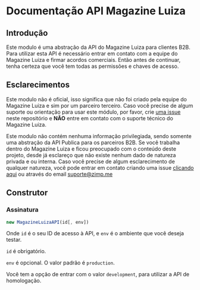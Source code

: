 # Documentação API Magazine Luiza

## Introdução

Este modulo é uma abstração da API do Magazine Luiza para clientes B2B. Para utilizar esta API é necessário entrar em contato com a equipe do Magazine Luiza e firmar acordos comerciais. Então antes de continuar, tenha certeza que você tem todas as permissões e chaves de acesso.

## Esclarecimentos

Este modulo não é oficial, isso significa que não foi criado pela equipe do Magazine Luiza e sim por um parceiro terceiro. Caso você precise de algum suporte ou orientação para usar este módulo, por favor, crie [uma issue](issues/new) neste repositório e **NÃO** entre em contato com o suporte técnico do Magazine Luiza.

Este modulo não contém nenhuma informação privilegiada, sendo somente uma abstração da API Publica para os parceiros B2B. Se você trabalha dentro do Magazine Luiza e ficou preocupado com o conteúdo deste projeto, desde já esclareço que não existe nenhum dado de natureza privada e ou interna. Caso você precise de algum esclarecimento de qualquer natureza, você pode entrar em contato criando uma issue [clicando aqui](issues/new) ou através do email <suporte@zimp.me>

## Construtor

### Assinatura

```js
new MagazineLuizaAPI(id[, env])
```

Onde `id` é o seu ID de acesso à API, e `env` é o ambiente que você deseja testar.

`id` é obrigatório.

`env` é opcional. O valor padrão é `production`.

Você tem a opção de entrar com o valor `development`, para utilizar a API de homologação.
